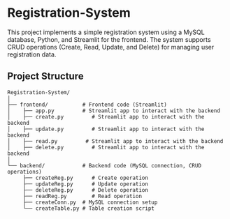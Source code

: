 # Registration-System
This project implements a simple registration system using a MySQL database, Python, and Streamlit for the frontend. The system supports CRUD operations (Create, Read, Update, and Delete) for managing user registration data.

## Project Structure

```plaintext
Registration-System/
│
├── frontend/           # Frontend code (Streamlit)
│    ├── app.py         # Streamlit app to interact with the backend
│    ├── create.py         # Streamlit app to interact with the backend
│    ├── update.py         # Streamlit app to interact with the backend
│    ├── read.py         # Streamlit app to interact with the backend
│    ├── delete.py         # Streamlit app to interact with the backend
│
└── backend/            # Backend code (MySQL connection, CRUD operations)
     ├── createReg.py      # Create operation
     ├── updateReg.py      # Update operation
     ├── deleteReg.py      # Delete operation
     ├── readReg.py        # Read operation
     ├── createConn.py  # MySQL connection setup
     └── createTable.py # Table creation script
